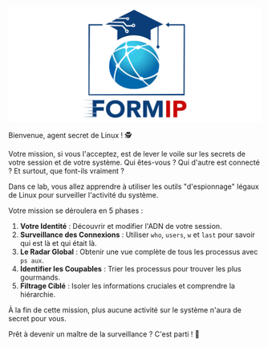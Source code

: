 ![Formip](../assets/formip_logo_padded.png)

Bienvenue, agent secret de Linux ! 🕵️

Votre mission, si vous l'acceptez, est de lever le voile sur les secrets de votre session et de votre système. Qui êtes-vous ? Qui d'autre est connecté ? Et surtout, que font-ils vraiment ?

Dans ce lab, vous allez apprendre à utiliser les outils "d'espionnage" légaux de Linux pour surveiller l'activité du système.

Votre mission se déroulera en 5 phases :
1.  **Votre Identité** : Découvrir et modifier l'ADN de votre session.
2.  **Surveillance des Connexions** : Utiliser `who`, `users`, `w` et `last` pour savoir qui est là et qui était là.
3.  **Le Radar Global** : Obtenir une vue complète de tous les processus avec `ps aux`.
4.  **Identifier les Coupables** : Trier les processus pour trouver les plus gourmands.
5.  **Filtrage Ciblé** : Isoler les informations cruciales et comprendre la hiérarchie.

À la fin de cette mission, plus aucune activité sur le système n'aura de secret pour vous.

Prêt à devenir un maître de la surveillance ? C'est parti ! 🚀